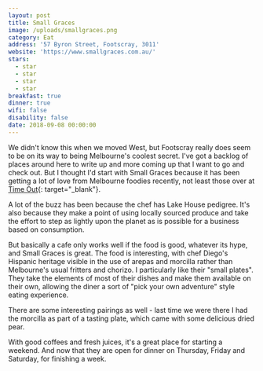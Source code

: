```yaml
---
layout: post
title: Small Graces
image: /uploads/smallgraces.png
category: Eat
address: '57 Byron Street, Footscray, 3011'
website: 'https://www.smallgraces.com.au/'
stars:
  - star
  - star
  - star
  - star
breakfast: true
dinner: true
wifi: false
disability: false
date: 2018-09-08 00:00:00
---
```


We didn't know this when we moved West, but Footscray really does seem to be on its way to being Melbourne's coolest secret. I've got a backlog of places around here to write up and more coming up that I want to go and check out. But I thought I'd start with Small Graces because it has been getting a lot of love from Melbourne foodies recently, not least those over at [Time Out](https://www.timeout.com/melbourne/restaurants/the-best-cafes-in-melbourne){: target="_blank"}.

A lot of the buzz has been because the chef has Lake House pedigree. It's also because they make a point of using locally sourced produce and take the effort to step as lightly upon the planet as is possible for a business based on consumption.&nbsp;

But basically a cafe only works well if the food is good, whatever its hype, and Small Graces is great. The food is interesting, with chef Diego's Hispanic heritage visible in the use of arepas and morcilla rather than Melbourne's usual fritters and chorizo. I particularly like their "small plates". They take the elements of most of their dishes and make them available on their own, allowing the diner a sort of "pick your own adventure" style eating experience.

There are some interesting pairings as well - last time we were there I had the morcilla as part of a tasting plate, which came with some delicious dried pear.

With good coffees and fresh juices, it's a great place for starting a weekend. And now that they are open for dinner on Thursday, Friday and Saturday, for finishing a week.